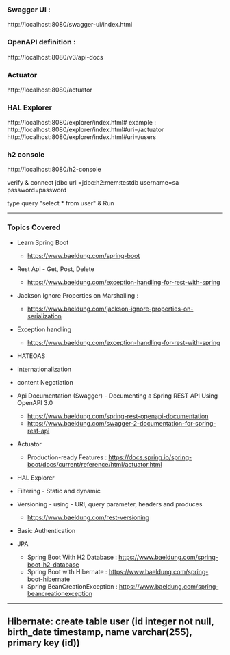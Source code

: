 ### Swagger UI :  
http://localhost:8080/swagger-ui/index.html
### OpenAPI definition :  
http://localhost:8080/v3/api-docs

### Actuator
http://localhost:8080/actuator 

### HAL Explorer
http://localhost:8080/explorer/index.html#
example :
http://localhost:8080/explorer/index.html#uri=/actuator
http://localhost:8080/explorer/index.html#uri=/users 

### h2 console
http://localhost:8080/h2-console

verify & connect
jdbc url =jdbc:h2:mem:testdb
username=sa
password=password

type query "select * from user" & Run

------------------------------------------------------------------------------------------------------------------------
### Topics Covered
- Learn Spring Boot
  - https://www.baeldung.com/spring-boot

- Rest Api - Get, Post, Delete
  - https://www.baeldung.com/exception-handling-for-rest-with-spring
  
- Jackson Ignore Properties on Marshalling : 
  - https://www.baeldung.com/jackson-ignore-properties-on-serialization

- Exception handling
  - https://www.baeldung.com/exception-handling-for-rest-with-spring

- HATEOAS

- Internationalization

- content Negotiation

- Api Documentation (Swagger) - Documenting a Spring REST API Using OpenAPI 3.0
  - https://www.baeldung.com/spring-rest-openapi-documentation
  - https://www.baeldung.com/swagger-2-documentation-for-spring-rest-api
  
- Actuator
  - Production-ready Features : https://docs.spring.io/spring-boot/docs/current/reference/html/actuator.html
  
- HAL Explorer

- Filtering - Static and dynamic

- Versioning - using - URI, query parameter, headers and produces
  - https://www.baeldung.com/rest-versioning
  
- Basic Authentication

- JPA 
  - Spring Boot With H2 Database : https://www.baeldung.com/spring-boot-h2-database
  - Spring Boot with Hibernate : https://www.baeldung.com/spring-boot-hibernate
  - Spring BeanCreationException : https://www.baeldung.com/spring-beancreationexception

------------------------------------------------------------------------------------------------------------------------
Hibernate: create table user (id integer not null, birth_date timestamp, name varchar(255), primary key (id))
------------------------------------------------------------------------------------------------------------------------